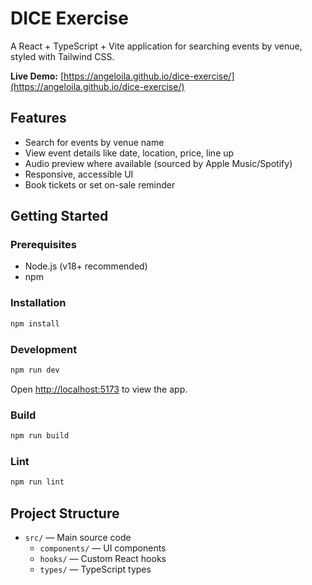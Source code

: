 # DICE Exercise

A React + TypeScript + Vite application for searching events by venue, styled with Tailwind CSS.

**Live Demo:** [https://angeloila.github.io/dice-exercise/](https://angeloila.github.io/dice-exercise/)

## Features

- Search for events by venue name
- View event details like date, location, price, line up
- Audio preview where available (sourced by Apple Music/Spotify)
- Responsive, accessible UI
- Book tickets or set on-sale reminder

## Getting Started

### Prerequisites

- Node.js (v18+ recommended)
- npm

### Installation

```sh
npm install
```

### Development

```sh
npm run dev
```

Open [http://localhost:5173](http://localhost:5173) to view the app.

### Build

```sh
npm run build
```

### Lint

```sh
npm run lint
```

## Project Structure

- `src/` — Main source code
  - `components/` — UI components
  - `hooks/` — Custom React hooks
  - `types/` — TypeScript types
